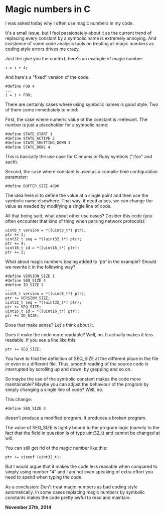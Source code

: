 # Magic numbers in C



I was asked today why I often use magic numbers in my code.

It's a small issue, but I feel passionately about it as the current trend of replacing every constant by a symbolic name is extremely annoying. And insistence of some code analysis tools on treating all magic numbers as coding style errors drives me crazy.

Just the give you the context, here's an example of magic number:

    i = i + 4;

And here's a "fixed" version of the code:

    #define FOO 4
    ...
    i = i + FOO;

There are certainly cases where using symbolic names is good style. Two of them come immediately to mind:

First, the case where numeric value of the constant is irrelevant. The number is just a placeholder for a symbolic name:

    #define STATE_START 1
    #define STATE_ACTIVE 2
    #define STATE_SHUTTING_DOWN 3
    #define STATE_DONE 4

This is basically the use case for C enums or Ruby symbols (":foo" and such).

Second, the case where constant is used as a compile-time configuration parameter:

    #define BUFFER_SIZE 4096

The idea here is to define the value at a single point and then use the symbolic name elsewhere. That way, if need arises, we can change the value as needed by modifying a single line of code.

All that being said, what about other use cases? Cosider this code (you often encounter that kind of thing when parsing network protocols):

    uint8_t version = *((uint8_t*) ptr);
    ptr += 1;
    uint32_t seq = *((uint32_t*) ptr);
    ptr += 4;
    uint16_t id = *((uint16_t*) ptr);
    ptr += 2;

What about magic numbers beaing added to 'ptr' in the example? Should we rewrite it in the following way?

    #define VERSION_SIZE 1
    #define SEQ_SIZE 4
    #define ID_SIZE 2
    ...
    uint8_t version = *((uint8_t*) ptr);
    ptr += VERSION_SIZE;
    uint32_t seq = *((uint32_t*) ptr);
    ptr += SEQ_SIZE;
    uint16_t id = *((uint16_t*) ptr);
    ptr += ID_SIZE;

Does that make sense? Let's think about it.

Does it make the code more readable? Well, no. It actually makes it less readable. If you see a line like this:

    ptr += SEQ_SIZE;

You have to find the definition of SEQ\_SIZE at the different place in the file or even in a different file. Thus, smooth reading of the source code is interrupted by scrolling up and down, by grepping and so on.

So maybe the use of the symbolic constant makes the code more maintainable? Maybe you can adjust the behaviour of the program by simply changing a single line of code? Well, no.

This change:

    #define SEQ_SIZE 3

doesn't produce a modified program. It produces a broken program.

The value of SEQ\_SIZE is tightly bound to the program logic (namely to the fact that the field in question is of type uint32\_t) and cannot be changed at will.

You can still get rid of the magic number like this:

    ptr += sizeof (uint32_t);

But I would argue that it makes the code less readable when compared to simply using number "4" and I am not even speaking of extra effort you need to spend when typing the code.

As a conclusion: Don't treat magic numbers as bad coding style automatically. In some cases replacing magic numbers by symbolic constants makes the code pretty awful to read and maintain.

**November 27th, 2014**